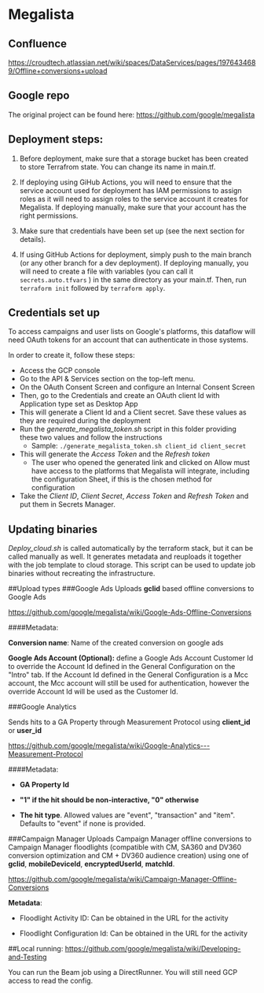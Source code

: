 # Megalista

## Confluence

https://croudtech.atlassian.net/wiki/spaces/DataServices/pages/1976434689/Offline+conversions+upload
## Google repo
The original project can be found here:
https://github.com/google/megalista

## Deployment steps:

1. Before deployment, make sure that a storage bucket has been created to store Terrafrom state. You can change its name in main.tf.

2. If deploying using GiHub Actions, you will need to ensure that the service account used for deployment has IAM permissions to assign roles as it will need to assign roles to the service account it creates for Megalista. If deploying manually, make sure that your account has the right permissions.

3. Make sure that credentials have been set up (see the next section for details).

4. If using GitHub Actions for deployment, simply push to the main branch (or any other branch for a dev deployment). If deploying manually, you will need to create a file with variables (you can call it `secrets.auto.tfvars` ) in the same directory as your main.tf. Then, run `terraform init` followed by `terraform apply`. 


## Credentials set up

To access campaigns and user lists on Google's platforms, this dataflow will need OAuth tokens for an account that can authenticate in those systems.

In order to create it, follow these steps:

- Access the GCP console
- Go to the API & Services section on the top-left menu.
- On the OAuth Consent Screen and configure an Internal Consent Screen
- Then, go to the Credentials and create an OAuth client Id with Application type set as Desktop App
- This will generate a Client Id and a Client secret. Save these values as they are required during the deployment
- Run the _generate_megalista_token.sh_ script in this folder providing these two values and follow the instructions
  - Sample: `./generate_megalista_token.sh client_id client_secret`
- This will generate the _Access Token_ and the _Refresh token_
  -  The user who opened the generated link and clicked on Allow must have access to the platforms that Megalista will integrate, including the configuration Sheet, if this is the chosen method for configuration
-  Take the _Client ID_, _Client Secret_, _Access Token_ and _Refresh Token_ and put them in Secrets Manager.

## Updating binaries
_Deploy_cloud.sh_ is called automatically by the terraform stack, but it can be called manually as well. It generates metadata and reuploads it together with the job template to cloud storage. This script can be used to update job binaries without recreating the infrastructure.

##Upload types
###Google Ads
Uploads __gclid__ based offline conversions to Google Ads

https://github.com/google/megalista/wiki/Google-Ads-Offline-Conversions

####Metadata:

__Conversion name__: Name of the created conversion on google ads

__Google Ads Account (Optional):__ define a Google Ads Account Customer Id to override the Account Id defined in the General Configuration on the "Intro" tab. If the Account Id defined in the General Configuration is a Mcc account, the Mcc account will still be used for authentication, however the override Account Id will be used as the Customer Id.

###Google Analytics

Sends hits to a GA Property through Measurement Protocol using __client_id__ or __user_id__

https://github.com/google/megalista/wiki/Google-Analytics---Measurement-Protocol

####Metadata:

- __GA Property Id__

- __"1" if the hit should be non-interactive, "0" otherwise__

- __The hit type__. Allowed values are "event", "transaction" and "item". Defaults to "event" if none is provided.


###Campaign Manager
Uploads Campaign Manager offline conversions to Campaign Manager floodlights (compatible with CM, SA360 and DV360 conversion optimization and CM + DV360 audience creation) using one of __gclid__, __mobileDeviceId__, __encryptedUserId__, __matchId__.

https://github.com/google/megalista/wiki/Campaign-Manager-Offline-Conversions

__Metadata__:

- Floodlight Activity ID: Can be obtained in the URL for the activity

- Floodlight Configuration Id: Can be obtained in the URL for the activity

##Local running:
https://github.com/google/megalista/wiki/Developing-and-Testing

You can run the Beam job using a DirectRunner. You will still need GCP access to read the config. 